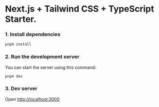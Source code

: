 # Next.js + Tailwind CSS + TypeScript Starter.

### 1. Install dependencies

```bash
pnpm install
```

### 2. Run the development server

You can start the server using this command:

```bash
pnpm dev
```

### 3. Dev server

Open [http://localhost:3000](http://localhost:3000)
